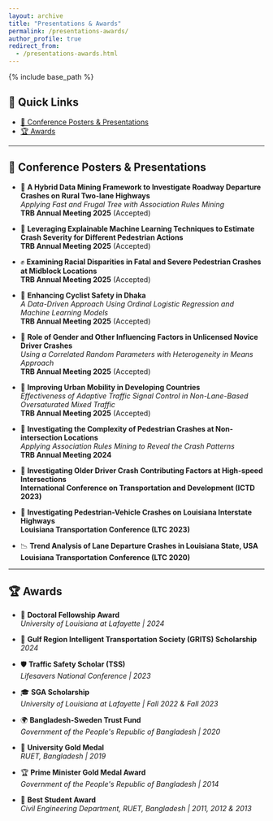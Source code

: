 ```yaml
---
layout: archive
title: "Presentations & Awards"
permalink: /presentations-awards/
author_profile: true
redirect_from: 
  - /presentations-awards.html
---
```

{% include base_path %}

## 📌 Quick Links
- [🎤 Conference Posters & Presentations](#-conference-posters--presentations)
- [🏆 Awards](#-awards)

---

## 🎤 Conference Posters & Presentations

- 🧠 **A Hybrid Data Mining Framework to Investigate Roadway Departure Crashes on Rural Two-lane Highways**  
  *Applying Fast and Frugal Tree with Association Rules Mining*  
  **TRB Annual Meeting 2025** (Accepted)

- 🤖 **Leveraging Explainable Machine Learning Techniques to Estimate Crash Severity for Different Pedestrian Actions**  
  **TRB Annual Meeting 2025** (Accepted)

- ✊ **Examining Racial Disparities in Fatal and Severe Pedestrian Crashes at Midblock Locations**  
  **TRB Annual Meeting 2025** (Accepted)

- 🚴 **Enhancing Cyclist Safety in Dhaka**  
  *A Data-Driven Approach Using Ordinal Logistic Regression and Machine Learning Models*  
  **TRB Annual Meeting 2025** (Accepted)

- 🚗 **Role of Gender and Other Influencing Factors in Unlicensed Novice Driver Crashes**  
  *Using a Correlated Random Parameters with Heterogeneity in Means Approach*  
  **TRB Annual Meeting 2025** (Accepted)

- 🚦 **Improving Urban Mobility in Developing Countries**  
  *Effectiveness of Adaptive Traffic Signal Control in Non-Lane-Based Oversaturated Mixed Traffic*  
  **TRB Annual Meeting 2025** (Accepted)

- 🚶 **Investigating the Complexity of Pedestrian Crashes at Non-intersection Locations**  
  *Applying Association Rules Mining to Reveal the Crash Patterns*  
  **TRB Annual Meeting 2024**

- 👴 **Investigating Older Driver Crash Contributing Factors at High-speed Intersections**  
  **International Conference on Transportation and Development (ICTD 2023)**

- 🚧 **Investigating Pedestrian-Vehicle Crashes on Louisiana Interstate Highways**  
  **Louisiana Transportation Conference (LTC 2023)**

- 📉 **Trend Analysis of Lane Departure Crashes in Louisiana State, USA**  
  **Louisiana Transportation Conference (LTC 2020)**

---

## 🏆 Awards

- 🥇 **Doctoral Fellowship Award**  
  *University of Louisiana at Lafayette | 2024*

- 🧠 **Gulf Region Intelligent Transportation Society (GRITS) Scholarship**  
  *2024*

- 🛡️ **Traffic Safety Scholar (TSS)**  
  *Lifesavers National Conference | 2023*

- 🎓 **SGA Scholarship**  
  *University of Louisiana at Lafayette | Fall 2022 & Fall 2023*

- 🌍 **Bangladesh-Sweden Trust Fund**  
  *Government of the People's Republic of Bangladesh | 2020*

- 🏅 **University Gold Medal**  
  *RUET, Bangladesh | 2019*

- 🏆 **Prime Minister Gold Medal Award**  
  *Government of the People's Republic of Bangladesh | 2014*

- 🥇 **Best Student Award**  
  *Civil Engineering Department, RUET, Bangladesh | 2011, 2012 & 2013*
